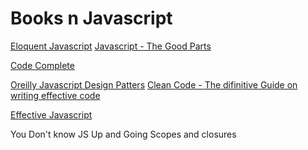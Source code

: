 Books n Javascript
==================

[Eloquent Javascript](https://www.dropbox.com/s/mz0ofohofsabk1u/Eloquent%20JavaScript.epub?dl=0)
[Javascript - The Good Parts](https://www.dropbox.com/s/xagifjlhqllfm7j/JavaScript_%20The%20Good%20Parts.pdf?dl=0)

[Code Complete](https://www.dropbox.com/s/apa1o96pc6bvyk4/Steve%20McConnell%20-%20Code%20Complete%20%282nd%20edition%29.pdf?dl=0)


[Oreilly Javascript Design Patters](https://www.dropbox.com/s/8743ehrk6v0zbs6/OReilly.JavaScript.Patterns.0596806752.pdf?dl=0)
[Clean Code - The difinitive Guide on writing effective code](https://www.dropbox.com/s/cctd1766sy6oq1a/Robert%20Martin%20-%20Clean%20Code.pdf?dl=0)

[Effective Javascript](https://www.dropbox.com/s/d5ciz90x3j0pbid/Addison%20Wesley%20-%20Effective%20JavaScript%20-%2068%20Specific%20Ways%20to%20Harness%20the%20Power%20of%20JavaScript%20%28by%20David%20Herman%29.epub?dl=0)

You Don't know JS
Up and Going
Scopes and closures




